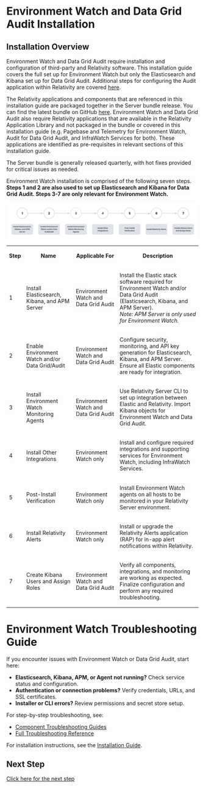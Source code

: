 # Environment Watch and Data Grid Audit Installation



## Installation Overview

Environment Watch and Data Grid Audit require installation and configuration of third-party and Relativity software. This installation guide covers the full set up for Environment Watch but only the Elasticsearch and Kibana set up for Data Grid Audit. Additional steps for configuring the Audit application within Relativity are covered [here](https://help.relativity.com/Server2024/Content/Relativity/Audit/Audit.htm#InstallingandconfiguringAudit).

The Relativity applications and components that are referenced in this installation guide are packaged together in the Server bundle release. You can find the latest bundle on GitHub [here](https://github.com/relativitydev/server-bundle-release/releases). Environment Watch and Data Grid Audit also require Relativity applications that are available in the Relativity Application Library and not packaged in the bundle or covered in this installation guide (e.g. Pagebase and Telemetry for Environment Watch, Audit for Data Grid Audit, and InfraWatch Services for both). These applications are identified as pre-requisites in relevant sections of this installation guide.


The Server bundle is generally released quarterly, with hot fixes provided for critical issues as needed.

Environment Watch installation is comprised of the following seven steps. **Steps 1 and 2 are also used to set up Elasticsearch and Kibana for Data Grid Audit. Steps 3-7 are only relevant for Environment Watch.**

![alt text](../resources/stage_environmentwatch01.png)

<table><tbody>
<tr>
  <th><p><strong>Step</strong></p></th>
  <th><p><strong>Name</strong></p></th>
  <th><p><strong>Applicable For</strong></p></th>
  <th><p><strong>Description</strong></p></th>
</tr>
<tr><td><p>1</p></td><td><p>Install Elasticsearch, Kibana, and APM Server</p></td><td><p>Environment Watch and Data Grid Audit</p></td><td><p>Install the Elastic stack software required for Environment Watch and/or Data Grid Audit (Elasticsearch, Kibana, and APM Server). <br><em>Note: APM Server is only used for Environment Watch.</em></p></td></tr>
<tr><td><p>2</p></td><td><p>Enable Environment Watch and/or Data Grid/Audit</p></td><td><p>Environment Watch and Data Grid Audit</p></td><td><p>Configure security, monitoring, and API key generation for Elasticsearch, Kibana, and APM Server. Ensure all Elastic components are ready for integration.</p></td></tr>
<tr><td><p>3</p></td><td><p>Install Environment Watch Monitoring Agents</p></td><td><p>Environment Watch and Data Grid Audit</p></td><td><p>Use Relativity Server CLI to set up integration between Elastic and Relativity. Import Kibana objects for Environment Watch and Data Grid Audit.</p></td></tr>
<tr><td><p>4</p></td><td><p>Install Other Integrations</p></td><td><p>Environment Watch only</p></td><td><p>Install and configure required integrations and supporting services for Environment Watch, including InfraWatch Services.</p></td></tr>
<tr><td><p>5</p></td><td><p>Post-Install Verification</p></td><td><p>Environment Watch only</p></td><td><p>Install Environment Watch agents on all hosts to be monitored in your Relativity Server environment.</p></td></tr>
<tr><td><p>6</p></td><td><p>Install Relativity Alerts</p></td><td><p>Environment Watch only</p></td><td><p>Install or upgrade the Relativity Alerts application (RAP) for in-app alert notifications within Relativity.</p></td></tr>
<tr><td><p>7</p></td><td><p>Create Kibana Users and Assign Roles</p></td><td><p>Environment Watch and Data Grid Audit</p></td><td><p>Verify all components, integrations, and monitoring are working as expected. Finalize configuration and perform any required troubleshooting.</p></td></tr>
</tbody></table>

# Environment Watch Troubleshooting Guide

If you encounter issues with Environment Watch or Data Grid Audit, start here:

- **Elasticsearch, Kibana, APM, or Agent not running?** Check service status and configuration.
- **Authentication or connection problems?** Verify credentials, URLs, and SSL certificates.
- **Installer or CLI errors?** Review permissions and secret store setup.

For step-by-step troubleshooting, see:
- [Component Troubleshooting Guides](troubleshooting.md)
- [Full Troubleshooting Reference](environment_watch_troubleshooting.md)

For installation instructions, see the [Installation Guide](elasticsearch_pre_installation_overview.md).

## Next Step
[Click here for the next step](elasticsearch_pre_installation_overview.md)